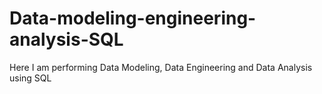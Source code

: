 # Data-modeling-engineering-analysis-SQL
Here I am performing Data Modeling, Data Engineering and Data Analysis using SQL

